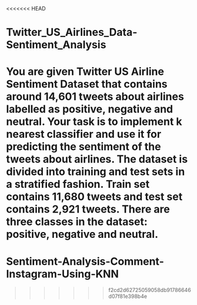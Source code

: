 <<<<<<< HEAD
# Twitter_US_Airlines_Data-Sentiment_Analysis

You are given Twitter US Airline Sentiment Dataset that contains around 14,601 tweets about airlines labelled as positive, negative and neutral. Your task is to implement k nearest
classifier and use it for predicting the sentiment of the tweets about airlines. The dataset is divided into training and test sets in a stratified fashion. Train set contains 11,680 tweets and test set contains 2,921 tweets. There are three classes in the dataset:
positive, negative and neutral.
=======
# Sentiment-Analysis-Comment-Instagram-Using-KNN
>>>>>>> f2cd2d62725059058db91786646d07f81e398b4e
